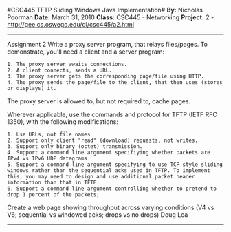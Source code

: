 #CSC445 TFTP Sliding Windows Java Implementation#
   **By:** Nicholas Poorman
   **Date:** March 31, 2010
   **Class:** CSC445 - Networking
   **Project:** 2 - http://gee.cs.oswego.edu/dl/csc445/a2.html

---

Assignment 2
Write a proxy server program, that relays files/pages. To demonstrate, you'll need a client and a server program:

    1. The proxy server awaits connections.
    2. A client connects, sends a URL.
    3. The proxy server gets the corresponding page/file using HTTP.
    4. The proxy sends the page/file to the client, that then uses (stores or displays) it. 

The proxy server is allowed to, but not required to, cache pages.

Wherever applicable, use the commands and protocol for TFTP (IETF RFC 1350), with the following modifications:

    1. Use URLs, not file names
    2. Support only client "read" (download) requests, not writes.
    3. Support only binary (octet) transmission.
    4. Support a command line argument specifiying whether packets are IPv4 vs IPv6 UDP datagrams
    5. Support a command line argument specifying to use TCP-style sliding windows rather than the sequential acks used in TFTP. To implement this, you may need to design and use additional packet header information than that in TFTP.
    6. Support a command line argument controlling whether to pretend to drop 1 percent of the packets; 

Create a web page showing throughput across varying conditions (V4 vs V6; sequential vs windowed acks; drops vs no drops)
Doug Lea

---

